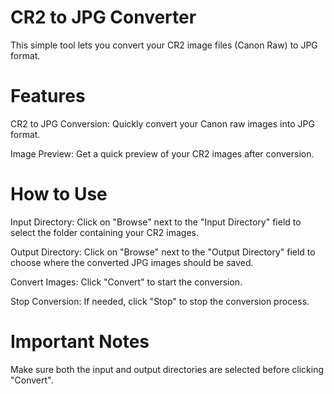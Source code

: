 # CR2 to JPG Converter

This simple tool lets you convert your CR2 image files (Canon Raw) to JPG format.

# Features

CR2 to JPG Conversion: Quickly convert your Canon raw images into JPG format.

Image Preview: Get a quick preview of your CR2 images after conversion.

# How to Use

Input Directory: Click on "Browse" next to the "Input Directory" field to select the folder containing your CR2 images.

Output Directory: Click on "Browse" next to the "Output Directory" field to choose where the converted JPG images should be saved.

Convert Images: Click "Convert" to start the conversion.

Stop Conversion: If needed, click "Stop" to stop the conversion process.

# Important Notes

Make sure both the input and output directories are selected before clicking "Convert".
